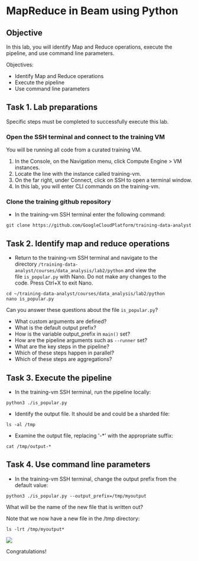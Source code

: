 # MapReduce in Beam using Python

## Objective

In this lab, you will identify Map and Reduce operations, execute the pipeline, and use command line parameters.

Objectives:

- Identify Map and Reduce operations
- Execute the pipeline
- Use command line parameters

## Task 1. Lab preparations

Specific steps must be completed to successfully execute this lab.

### Open the SSH terminal and connect to the training VM

You will be running all code from a curated training VM.

1. In the Console, on the Navigation menu, click Compute Engine > VM instances.
2. Locate the line with the instance called training-vm.
3. On the far right, under Connect, click on SSH to open a terminal window.
4. In this lab, you will enter CLI commands on the training-vm.

### Clone the training github repository

- In the training-vm SSH terminal enter the following command:

```
git clone https://github.com/GoogleCloudPlatform/training-data-analyst
```

## Task 2. Identify map and reduce operations

- Return to the training-vm SSH terminal and navigate to the directory `/training-data-analyst/courses/data_analysis/lab2/python` and view the file `is_popular.py` with Nano. Do not make any changes to the code. Press Ctrl+X to exit Nano.

```
cd ~/training-data-analyst/courses/data_analysis/lab2/python
nano is_popular.py
```

Can you answer these questions about the file `is_popular.py`?

- What custom arguments are defined?
- What is the default output prefix?
- How is the variable output_prefix in `main()` set?
- How are the pipeline arguments such as `--runner` set?
- What are the key steps in the pipeline?
- Which of these steps happen in parallel?
- Which of these steps are aggregations?

## Task 3. Execute the pipeline

- In the training-vm SSH terminal, run the pipeline locally:

```
python3 ./is_popular.py
```

- Identify the output file. It should be and could be a sharded file:

```
ls -al /tmp
```

- Examine the output file, replacing '-*' with the appropriate suffix:

```
cat /tmp/output-*
```

## Task 4. Use command line parameters

- In the training-vm SSH terminal, change the output prefix from the default value:

```
python3 ./is_popular.py --output_prefix=/tmp/myoutput
```

What will be the name of the new file that is written out?

Note that we now have a new file in the /tmp directory:

```
ls -lrt /tmp/myoutput*
```

![](https://user-images.githubusercontent.com/62965911/214003333-3272b2fe-aebd-4632-9345-bf8ee8c44e4a.png)

Congratulations!
